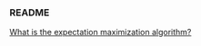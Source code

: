 ### README

[What is the expectation maximization algorithm?](http://www.nature.com/nbt/journal/v26/n8/full/nbt1406.html)
